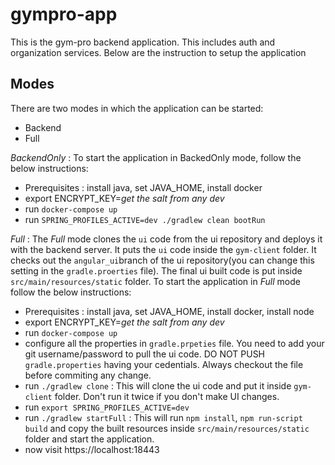 # gympro-app
This is the gym-pro backend application. This includes auth and organization
services.
Below are the instruction to setup the application
## Modes
There are two modes in which the application can be started:

- Backend
- Full

*BackendOnly* : To start the application in BackedOnly mode, follow the below instructions:

- Prerequisites : install java, set JAVA_HOME, install docker
- export ENCRYPT_KEY=*get the salt from any dev*
- run `docker-compose up`
- run `SPRING_PROFILES_ACTIVE=dev ./gradlew clean bootRun`

*Full* : The *Full* mode clones the `ui` code from the ui repository and deploys it with the
 backend server. It puts the `ui` code inside the `gym-client` folder. It checks out the `angular_ui`branch
   of the ui repository(you can change this setting in the `gradle.proerties` file). 
   The final ui built code is put inside `src/main/resources/static` folder. To start the application in *Full* mode follow
   the below instructions:

- Prerequisites : install java, set JAVA_HOME, install docker, install node
- export ENCRYPT_KEY=*get the salt from any dev*
- run `docker-compose up`
- configure all the properties in `gradle.prpeties` file. You need to add your git username/password to pull the ui
code. DO NOT PUSH `gradle.properties` having your cedentials. Always checkout the file before commiting any change.
- run `./gradlew clone` : This will clone the ui code and put it inside `gym-client` folder. Don't run it twice if
you don't make UI changes.
- run `export SPRING_PROFILES_ACTIVE=dev`
- run `./gradlew startFull` : This will run `npm install`, `npm run-script build` and copy the built resources
inside `src/main/resources/static` folder and start the application.
- now visit https://localhost:18443